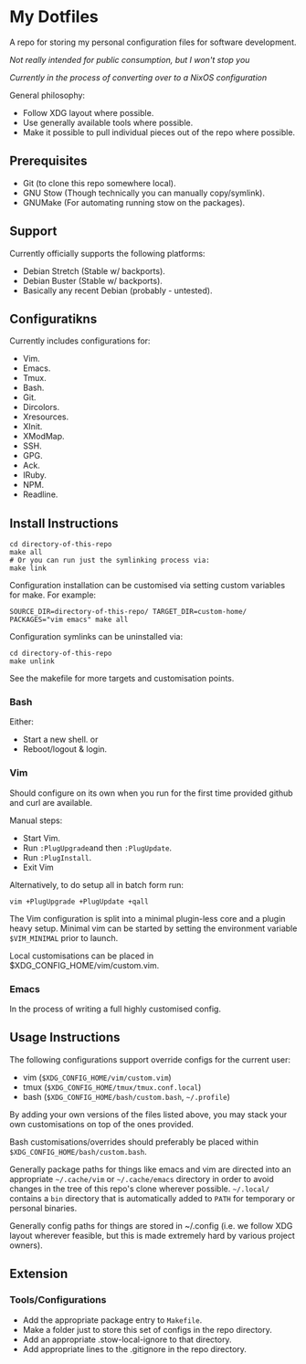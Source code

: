 # My Dotfiles
A repo for storing my personal configuration files for software development.

*Not really intended for public consumption, but I won't stop you*

*Currently in the process of converting over to a NixOS configuration*

General philosophy:

 * Follow XDG layout where possible.
 * Use generally available tools where possible.
 * Make it possible to pull individual pieces out of the repo where possible.

## Prerequisites
 * Git (to clone this repo somewhere local).
 * GNU Stow (Though technically you can manually copy/symlink).
 * GNUMake (For automating running stow on the packages).

## Support
Currently officially supports the following platforms:
 * Debian Stretch (Stable w/ backports).
 * Debian Buster (Stable w/ backports).
 * Basically any recent Debian (probably - untested).

## Configuratikns
Currently includes configurations for:
 * Vim.
 * Emacs.
 * Tmux.
 * Bash.
 * Git.
 * Dircolors.
 * Xresources.
 * XInit.
 * XModMap.
 * SSH.
 * GPG.
 * Ack.
 * IRuby.
 * NPM.
 * Readline.

## Install Instructions
```shell
cd directory-of-this-repo
make all
# Or you can run just the symlinking process via:
make link
```

Configuration installation can be customised via setting custom variables
for make. For example:
```shell
SOURCE_DIR=directory-of-this-repo/ TARGET_DIR=custom-home/ PACKAGES="vim emacs" make all
```

Configuration symlinks can be uninstalled via:
```shell
cd directory-of-this-repo
make unlink
```

See the makefile for more targets and customisation points.

### Bash
Either:
 * Start a new shell.
or
 * Reboot/logout & login.

### Vim
Should configure on its own when you run for the first time provided github
and curl are available.

Manual steps:

 * Start Vim.
 * Run `:PlugUpgrade`and then `:PlugUpdate`.
 * Run `:PlugInstall`.
 * Exit Vim

Alternatively, to do setup all in batch form run:
```shell
vim +PlugUpgrade +PlugUpdate +qall
```

The Vim configuration is split into a minimal plugin-less core and a plugin
heavy setup. Minimal vim can be started by setting the environment variable
`$VIM_MINIMAL` prior to launch.

Local customisations can be placed in $XDG_CONFIG_HOME/vim/custom.vim.

### Emacs
In the process of writing a full highly customised config.

## Usage Instructions
The following configurations support override configs for the current user:
 * vim (`$XDG_CONFIG_HOME/vim/custom.vim`)
 * tmux (`$XDG_CONFIG_HOME/tmux/tmux.conf.local`)
 * bash (`$XDG_CONFIG_HOME/bash/custom.bash`, `~/.profile`)

By adding your own versions of the files listed above, you may stack
your own customisations on top of the ones provided.

Bash customisations/overrides should preferably be placed within
`$XDG_CONFIG_HOME/bash/custom.bash`.

Generally package paths for things like emacs and vim are directed into an
appropriate `~/.cache/vim` or `~/.cache/emacs` directory in order to avoid
changes in the tree of this repo's clone wherever possible. `~/.local/`
contains a `bin` directory that is automatically added to `PATH` for temporary
or personal binaries.

Generally config paths for things are stored in ~/.config (i.e. we follow XDG
layout wherever feasible, but this is made extremely hard by various project
owners).

## Extension
### Tools/Configurations
 * Add the appropriate package entry to `Makefile`.
 * Make a folder just to store this set of configs in the repo directory.
 * Add an appropriate .stow-local-ignore to that directory.
 * Add appropriate lines to the .gitignore in the repo directory.

